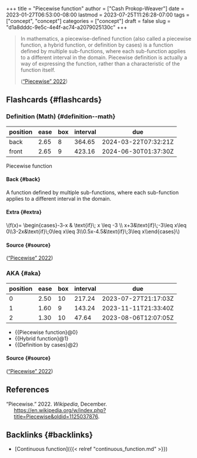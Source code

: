 +++
title = "Piecewise function"
author = ["Cash Prokop-Weaver"]
date = 2023-01-27T06:53:00-08:00
lastmod = 2023-07-25T11:26:28-07:00
tags = ["concept", "concept"]
categories = ["concept"]
draft = false
slug = "d1a8dddc-9e5c-4e4f-ac74-a2079025130c"
+++

> In mathematics, a piecewise-defined function (also called a piecewise function, a hybrid function, or definition by cases) is a function defined by multiple sub-functions, where each sub-function applies to a different interval in the domain. Piecewise definition is actually a way of expressing the function, rather than a characteristic of the function itself.
>
> (<a href="#citeproc_bib_item_1">“Piecewise” 2022</a>)


## Flashcards {#flashcards}


### Definition (Math) {#definition--math}

| position | ease | box | interval | due                  |
|----------|------|-----|----------|----------------------|
| back     | 2.65 | 8   | 364.65   | 2024-03-22T07:32:21Z |
| front    | 2.65 | 9   | 423.16   | 2024-06-30T01:37:30Z |

Piecewise function


#### Back {#back}

A function defined by multiple sub-functions, where each sub-function applies to a different interval in the domain.


#### Extra {#extra}

\\(f(x)= \begin{cases}-3-x & \text{if}\\;  x \leq -3 \\\ x+3&\text{if}\\;-3\leq x\leq 0\\\3-2x&\text{if}\\;0\leq x\leq 3\\\0.5x-4.5&\text{if}\\;3\leq x\\\\end{cases}\\)


#### Source {#source}

(<a href="#citeproc_bib_item_1">“Piecewise” 2022</a>)


### AKA {#aka}

| position | ease | box | interval | due                  |
|----------|------|-----|----------|----------------------|
| 0        | 2.50 | 10  | 217.24   | 2023-07-27T21:17:03Z |
| 1        | 1.60 | 9   | 143.24   | 2023-11-11T21:33:40Z |
| 2        | 1.30 | 10  | 47.64    | 2023-08-06T12:07:05Z |

-   {{Piecewise function}@0}
-   {{Hybrid function}@1}
-   {{Definition by cases}@2}


#### Source {#source}

(<a href="#citeproc_bib_item_1">“Piecewise” 2022</a>)

## References

<style>.csl-entry{text-indent: -1.5em; margin-left: 1.5em;}</style><div class="csl-bib-body">
  <div class="csl-entry"><a id="citeproc_bib_item_1"></a>“Piecewise.” 2022. <i>Wikipedia</i>, December. <a href="https://en.wikipedia.org/w/index.php?title=Piecewise&oldid=1125037876">https://en.wikipedia.org/w/index.php?title=Piecewise&#38;oldid=1125037876</a>.</div>
</div>


## Backlinks {#backlinks}

-   [Continuous function]({{< relref "continuous_function.md" >}})
